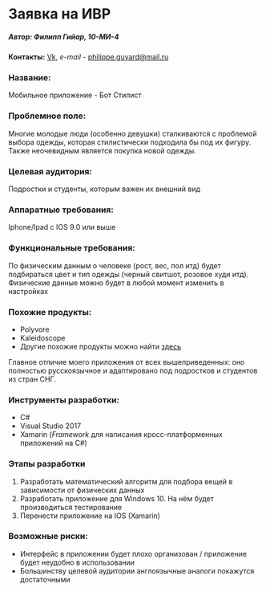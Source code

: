 # Заявка на ИВР
##### Автор: Филипп Гийар, 10-МИ-4
**Контакты:** [Vk](https://vk.com/philepchik), *e-mail* - philippe.guyard@mail.ru

### Название:
Мобильное приложение - Бот Стилист 

### Проблемное поле:
Многие молодые люди (особенно девушки) сталкиваются с проблемой выбора одежды, которая стилистически подходила бы под их фигуру. Также неочевидным является покупка новой одежды.

### Целевая аудитория:
Подростки и студенты, которым важен их внешний вид

### Аппаратные требования:
Iphone/Ipad c IOS 9.0 или выше

### Функциональные требования:
По физическим данным о человеке (рост, вес, пол итд) будет подбираться цвет и тип одежды (черный свитшот, розовое худи итд).
Физические данные можно будет в любой момент изменить в настройках

### Похожие продукты:
* Polyvore
* Kaleidoscope
* Другие похожие продукты можно найти [здесь](https://www.igeeksblog.com/best-fashion-apps-for-iphone-ipad/)

Главное отличие моего приложения от всех вышеприведенных: оно полностью русскоязычное и адаптировано под подростков и студентов из стран СНГ.

### Инструменты разработки:
* C#
* Visual Studio 2017
* Xamarin (*Framework* для написания кросс-платформенных приложений на C#)

### Этапы разработки

1. Разработать математический алгоритм для подбора вещей в зависимости от физических данных
2. Разработать приложение для Windows 10. На нём будет производиться тестирование
3. Перенести приложение на IOS (Xamarin)

### Возможные риски:
* Интерфейс в приложении будет плохо организован / приложение будет неудобно в использовании
* Большинству целевой аудитории англоязычные аналоги покажутся достаточными
